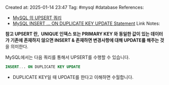 Created at:  2025-01-14 23:47
Tag: #mysql #database 
References:
- [MySQL 의 UPSERT 쿼리](https://eng-sohee.tistory.com/155#:~:text=MySQL%20%EC%9D%98%20UPSERT%20%EB%AC%B8%20UPSERT%20%EB%9E%80%2C%20UNIQUE%20%EC%9D%B8%EB%8D%B1%EC%8A%A4,KEY%20UPDATE%20%EB%AC%B8%EC%9D%84%20%ED%86%B5%ED%95%B4%EC%84%9C%20UPSERT%EB%A5%BC%20%EC%88%98%ED%96%89%ED%95%A0%20%EC%88%98%20%EC%9E%88%EB%8B%A4.)
- [MySQL INSERT ... ON DUPLICATE KEY UPDATE Statement](https://dev.mysql.com/doc/refman/8.0/en/insert-on-duplicate.html)
Link Notes:

**참고** 
**UPSERT 란,  UNIQUE 인덱스 또는 PRIMARY KEY 와 동일한 값이 있는 데이터가 기존에 존재하지 않으면 INSERT & 존재하면 변경사항에 대해 UPDATE를 해주는 것**을 의미한다.

MySQL에서는 다음 쿼리를 통해서 UPSERT를 수행할 수 있습니다.
```sql
INSERT... ON DUPLICATE KEY UPDATE
```
- DUPLICATE KEY일 때 UPDATE를 한다고 이해하면 수월합니다. 


